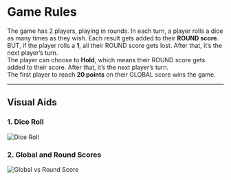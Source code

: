 # Game Rules

The game has 2 players, playing in rounds.
In each turn, a player rolls a dice as many times as they wish. Each result gets added to their **ROUND score**.  
BUT, if the player rolls a **1**, all their ROUND score gets lost. After that, it’s the next player’s turn.  
The player can choose to **Hold**, which means their ROUND score gets added to their score. After that, it’s the next player’s turn.  
The first player to reach **20  points** on their GLOBAL score wins the game.

---

## Visual Aids

### 1. Dice Roll

![Dice Roll]([https://[link-to-your-image1](https://drive.google.com/file/d/1_wkvq95oeNKN0EsiuM_tBtTR7JKfDUYk/view?usp=drive_link)])

### 2. Global and Round Scores

![Global vs Round Score]([https://link-to-your-image2.com](https://drive.google.com/file/d/1AstWgEc6KxIZ7xINWEUKnlkXqBcma8yq/view?usp=drive_link))

